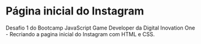 # Página inicial do Instagram

Desafio 1 do Bootcamp JavaScript Game Developer da Digital Inovation One - Recriando a pagina inicial do Instagram com HTML e CSS.
